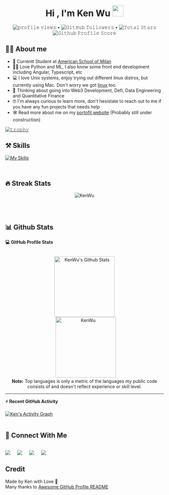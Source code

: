 <h1 align="center">Hi , I'm Ken Wu <img src="https://media.giphy.com/media/hvRJCLFzcasrR4ia7z/giphy.gif" width="35"></h1>
<p align="center">

<p align="center">
  <img src="https://gpvc.arturio.dev/KenWuqianghao" alt="𝚙𝚛𝚘𝚏𝚒𝚕𝚎 𝚟𝚒𝚎𝚠𝚜"> •  
<!--   <img alt = "profile views" src="https://komarev.com/ghpvc/?username=KenWuqianghao&style=flat&color=brightgreen"> •    -->
  <img alt="𝙶𝚒𝚝𝙷𝚞𝚋 𝚏𝚘𝚕𝚕𝚘𝚠𝚎𝚛𝚜" src="https://img.shields.io/github/followers/KenWuqianghao?label=Followers&style=social"> •   
  <img src="https://img.shields.io/github/stars/KenWuqianghao?label=Stars" alt="𝚃𝚘𝚝𝚊𝚕 𝚂𝚝𝚊𝚛𝚜">
  <img src="https://img.shields.io/badge/dynamic/json?label=Gitwar%20Score&style=flat&color=0088cc&logo=github&logoColor=white&query=score&url=http%3A%2F%2Fgitwar.herokuapp.com%2Fapi%2Fkenwuqianghao" alt="𝙶𝚒𝚝𝚑𝚞𝚋 𝙿𝚛𝚘𝚏𝚒𝚕𝚎 𝚂𝚌𝚘𝚛𝚎">
</p>

## :sassy_man:  About me
- :school: Currentt Student at [American School of Milan](https://www.asmilan.org/)
- :technologist: Love Python and ML, I also know some front end development including Angular, Typescript, etc 
- :computer: I love Unix systems, enjoy trying out different linux distros, but currently using Mac. Don't worry we got [linux](https://asahilinux.org/about/) too.
- :thinking: Thinking about going into Web3 Development, Defi, Data Engineering and Quantitative Finance
- :nerd_face: I'm always curious to learn more, don't hesistate to reach out to me if you have any fun projects that needs help
- :spider_web: Read more about me on my [portofil website](https://kenwu.is-a.dev/) (Probably still under construction)

[![𝚝𝚛𝚘𝚙𝚑𝚢](https://github-profile-trophy.vercel.app/?username=kenwuqianghao&column=8&margin-w=15&margin-h=15&no-bg=true&no-frame=true&theme=juicyfresh)](https://github.com/KenWuqianghao)

## ⚒ Skills
[![My Skills](https://skillicons.dev/icons?i=js,html,css,ts,cpp,docker,angular,python,tensorflow&theme=dark)](https://skillicons.dev)

<br>

## 🔥 Streak Stats
<p align="center"><img src="https://github-readme-streak-stats.herokuapp.com/?user=kenwuqianghao&theme=algolia" alt="KenWu" /></p>

<br>
<br>

## 📊 Github Stats

  <summary><b>💻 GitHub Profile Stats</b></summary>
  <br/>
  <p align="center">
    <a href="https://github.com/anuraghazra/github-readme-stats"><img alt="KenWu's Github Stats" src="https://github-readme-stats.vercel.app/api?username=KenWuqianghao&show_icons=true&count_private=true&theme=algolia" height="192px"/></a>
<br/>
  &nbsp;
	  <img src="https://github-readme-stats.vercel.app/api/top-langs?username=kenwuqianghao&langs_count=10&show_icons=true&locale=en&layout=compact&theme=algolia" alt="KenWu" height="192px"/>
  <br/>
  <b>Note:</b> Top languages is only a metric of the languages my public code consists of and doesn't reflect experience or skill level.
  </p>

----

  <summary><b>⚡ Recent GitHub Activity</b></summary>
  <br/>
   <a href="https://github.com/KenWuqianghao"><img alt="Ken's Activity Graph" src="https://activity-graph.herokuapp.com/graph?username=KenWuqianghao&custom_title=Ken's%20Contribution%20Graph&theme=react-dark" /></a>
  <br/>

<br/>

## 🔗 Connect With Me
<br>	
<a target="_blank" href="https://www.linkedin.com/in/qianghao-wu-798246204/"><img src="https://img.shields.io/badge/-LinkedIn-0077B5?style=for-the-badge&logo=Linkedin&logoColor=white"></img></a>
&emsp;
<a target="_blank" href="mailto:wooqianghao@gmail.com"><img src="https://img.shields.io/badge/-Gmail-D14836?style=for-the-badge&logo=Gmail&logoColor=white"></img></a>
&emsp;
<a target="_blank" href="https://twitter.com/Kenwuqianghao"><img src="https://img.shields.io/badge/-Twitter-1DA1F2?style=for-the-badge&logo=Twitter&logoColor=white"></img></a>
&emsp;
<a target="_blank" href="https://medium.com/@wooqianghao"><img src="https://img.shields.io/badge/Medium-12100E?style=for-the-badge&logo=medium&logoColor=white"></img></a>

## Credit
Made by Ken with Love 💙
<br>
Many thanks to [Awesome GitHub Profile README](https://github.com/abhisheknaiidu/awesome-github-profile-readme)
